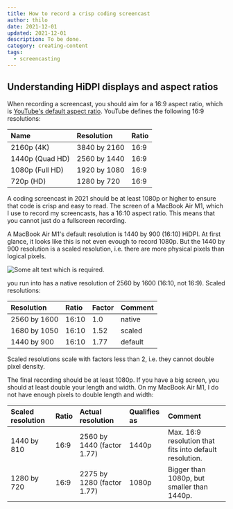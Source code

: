 ```yaml
---
title: How to record a crisp coding screencast
author: thilo
date: 2021-12-01
updated: 2021-12-01
description: To be done.
category: creating-content
tags:
  - screencasting
---
```


<script context="module">
  import { Image } from '@joeinnes/svelte-image';

  export const prerender = true;
</script>

## Understanding HiDPI displays and aspect ratios

When recording a screencast, you should aim for a 16:9 aspect ratio, which is
[YouTube's default aspect ratio](https://support.google.com/youtube/answer/6375112).
YouTube defines the following 16:9 resolutions:

| Name            | Resolution   | Ratio |
| :-------------- | :----------- | :---- |
| 2160p (4K)      | 3840 by 2160 | 16:9  |
| 1440p (Quad HD) | 2560 by 1440 | 16:9  |
| 1080p (Full HD) | 1920 by 1080 | 16:9  |
| 720p (HD)       | 1280 by 720  | 16:9  |

A coding screencast in 2021 should be at least 1080p or higher to ensure that
code is crisp and easy to read. The screen of a MacBook Air M1, which I use to
record my screencasts, has a 16:10 aspect ratio. This means that you cannot just
do a fullscreen recording.

A MacBook Air M1's default resolution is 1440 by 900 (16:10) HiDPI. At first
glance, it looks like this is not even evough to record 1080p. But the 1440 by
900 resolution is a scaled resolution, i.e. there are more physical pixels than
logical pixels.

<Image src="https://svelte-image.matyunya.vercel.app/g/fuji-1200.webp" alt="Some alt text which is required." aspectRatio="16/9" objectFit="cover" quality="80"  loading="lazy" hidpi={true} />

you run into has a native resolution of 2560 by 1600 (16:10, not 16:9). Scaled
resolutions:

| Resolution   | Ratio | Factor | Comment |
| :----------- | :---- | :----- | :------ |
| 2560 by 1600 | 16:10 | 1.0    | native  |
| 1680 by 1050 | 16:10 | 1.52   | scaled  |
| 1440 by 900  | 16:10 | 1.77   | default |

Scaled resolutions scale with factors less than 2, i.e. they cannot double pixel
density.

The final recording should be at least 1080p. If you have a big screen, you
should at least double your length and width. On my MacBook Air M1, I do not
have enough pixels to double length and width:

| Scaled resolution | Ratio | Actual resolution          | Qualifies as | Comment                                                 |
| :---------------- | :---- | :------------------------- | :----------- | :------------------------------------------------------ |
| 1440 by 810       | 16:9  | 2560 by 1440 (factor 1.77) | 1440p        | Max. 16:9 resolution that fits into default resolution. |
| 1280 by 720       | 16:9  | 2275 by 1280 (factor 1.77) | 1080p        | Bigger than 1080p, but smaller than 1440p.              |
